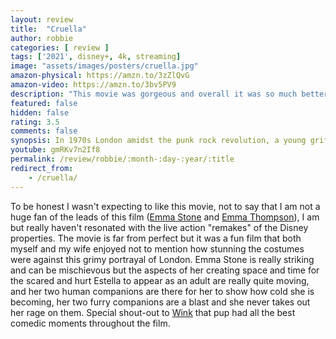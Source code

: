 ```yaml
---
layout: review
title:  "Cruella"
author: robbie
categories: [ review ]
tags: ['2021', disney+, 4k, streaming]
image: "assets/images/posters/cruella.jpg"
amazon-physical: https://amzn.to/3zZlQvG
amazon-video: https://amzn.to/3bv5PV9
description: "This movie was gorgeous and overall it was so much better then I thought it could be. Give it a chance!"
featured: false
hidden: false
rating: 3.5
comments: false
synopsis: In 1970s London amidst the punk rock revolution, a young grifter named Estella is determined to make a name for herself with her designs. She befriends a pair of young thieves who appreciate her appetite for mischief, and together they are able to build a life for themselves on the London streets. One day, Estella’s flair for fashion catches the eye of the Baroness von Hellman, a fashion legend who is devastatingly chic and terrifyingly haute. But their relationship sets in motion a course of events and revelations that will cause Estella to embrace her wicked side and become the raucous, fashionable and revenge-bent Cruella.
youtube: gmRKv7n2If8
permalink: /review/robbie/:month-:day-:year/:title
redirect_from:
    - /cruella/
---
```



To be honest I wasn't expecting to like this movie, not to say that I am not a huge fan of the leads of this film (<a href="https://www.imdb.com/name/nm1297015/">Emma Stone</a> and <a href="https://www.imdb.com/name/nm0000668/">Emma Thompson</a>), I am but really haven't resonated with the live action "remakes" of the Disney properties.  The movie is far from perfect but it was a fun film that both myself and my wife enjoyed not to mention how stunning the costumes were against this grimy portrayal of London.  Emma Stone is really striking and can be mischievous but the aspects of her creating space and time for the scared and hurt Estella to appear as an adult are really quite moving, and her two human companions are there for her to show how cold she is becoming, her two furry companions are a blast and she never takes out her rage on them.  Special shout-out to <a href="https://disney.fandom.com/wiki/Wink">Wink</a> that pup had all the best comedic moments throughout the film. 
